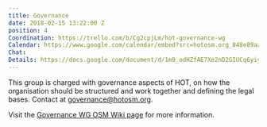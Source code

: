 ```yaml
---
title: Governance
date: 2018-02-15 13:22:00 Z
position: 4
Coordination: https://trello.com/b/Cg2cpjLm/hot-governance-wg
Calendar: https://www.google.com/calendar/embed?src=hotosm.org_848e89aaiab04ag94d23rqn558%40group.calendar.google.com
Chat: 
Details: https://docs.google.com/document/d/1m9_odHZfAE7Xe2nD2GIUCq6yiyczuTvi0uJNEdXQmd0/edit
---
```


This group is charged with governance aspects of HOT, on how the organisation should be structured and work together and defining the legal bases. Contact at [governance@hotosm.org](mailto:governance@hotosm.org).

Visit the [Governance WG OSM Wiki page](https://wiki.openstreetmap.org/wiki/Humanitarian_OSM_Team/Working_groups/Governance) for more information.